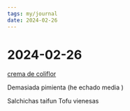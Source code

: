 ```yaml
---
tags: my/journal
date: 2024-02-26
---
```


# 2024-02-26

[crema de coliflor](https://recipes.instantpot.com/recipe/cream-of-cauliflower/)


Demasiada pimienta (he echado media )

Salchichas taifun
Tofu vienesas